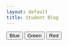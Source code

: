 ```yaml
---
layout: default
title: Student Blog
---
```


<!DOCTYPE html>
<html>
<head>
  <title>Change Background Color</title>
</head>
<body>

  <button onclick="changeColor('lightblue')">Blue</button>
  <button onclick="changeColor('lightgreen')">Green</button>
  <button onclick="changeColor('lightcoral')">Red</button>

  <script>
    function changeColor(color) {
      document.body.style.backgroundColor = color;
    }
  </script>

</body>
</html>

